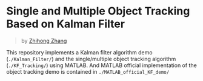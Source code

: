 # Single and Multiple Object Tracking Based on Kalman Filter

> by [Zhihong Zhang](https://github.com/dawnlh)

This repository implements a Kalman filter algorithm demo (`./Kalman_Filter/`) and the single/multiple object tracking algorithm (`./KF_Tracking/`) using MATLAB. And MATLAB official implementation of  the object tracking demo is contained in `./MATLAB_official_KF_demo/`

